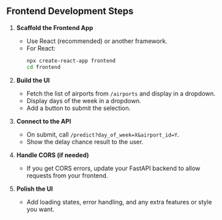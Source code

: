 ## Frontend Development Steps

1. **Scaffold the Frontend App**
   - Use React (recommended) or another framework.
   - For React:  
     ```sh
     npx create-react-app frontend
     cd frontend
     ```

2. **Build the UI**
   - Fetch the list of airports from `/airports` and display in a dropdown.
   - Display days of the week in a dropdown.
   - Add a button to submit the selection.

3. **Connect to the API**
   - On submit, call `/predict?day_of_week=X&airport_id=Y`.
   - Show the delay chance result to the user.

4. **Handle CORS (if needed)**
   - If you get CORS errors, update your FastAPI backend to allow requests from your frontend.

5. **Polish the UI**
   - Add loading states, error handling, and any extra features or style you want.
